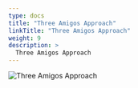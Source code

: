 ```yaml
---
type: docs
title: "Three Amigos Approach"
linkTitle: "Three Amigos Approach"
weight: 9
description: >
  Three Amigos Approach
---
```


![Three Amigos Approach](/images/bootcamp-slides/automated-tests-bootcamp/Slide9.PNG)
